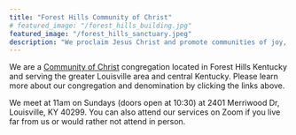 ```yaml
---
title: "Forest Hills Community of Christ"
# featured_image: "/forest_hills_building.jpg"
featured_image: "/forest_hills_sanctuary.jpeg"
description: "We proclaim Jesus Christ and promote communities of joy, hope, love, and peace"
---
```

 We are a [Community of Christ](https://cofchrist.org) congregation located in Forest Hills Kentucky and serving the greater Louisville area and central Kentucky. Please learn more about our congregation and denomination by clicking the links above.
 
 We meet at 11am on Sundays (doors open at 10:30) at 2401 Merriwood Dr, Louisville, KY 40299. You can also attend our services on Zoom if you live far from us or would rather not attend in person.
